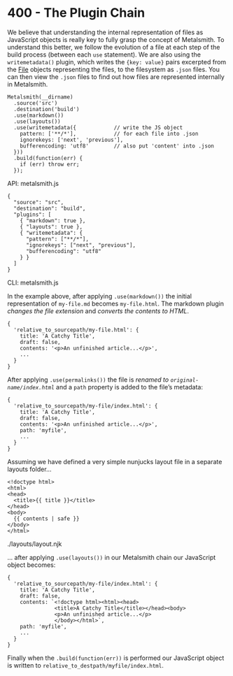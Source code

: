 # 400 - The Plugin Chain

We believe that understanding the internal representation of files as JavaScript objects is really key to fully grasp the concept of Metalsmith. To understand this better, we follow the evolution of a file at each step of the build process (between each ```use``` statement). We are also using the ```writemetadata()``` plugin, which writes the ```{key: value}``` pairs excerpted from the [File](https://metalsmith.io/api/#File) objects representing the files, to the filesystem as ```.json``` files. You can then view the ```.json``` files to find out how files are represented internally in Metalsmith.

```
Metalsmith(__dirname)            
  .source('src')      
  .destination('build')   
  .use(markdown())          
  .use(layouts())
  .use(writemetadata({            // write the JS object
    pattern: ['**/*'],            // for each file into .json
    ignorekeys: ['next', 'previous'],
    bufferencoding: 'utf8'        // also put 'content' into .json
  }))
  .build(function(err) {         
    if (err) throw err;          
  });
```

API: metalsmith.js

```
{
  "source": "src",
  "destination": "build",
  "plugins": [
    { "markdown": true },
    { "layouts": true },
    { "writemetadata": {
      "pattern": ["**/*"],
      "ignorekeys": ["next", "previous"],
      "bufferencoding": "utf8"
    } }
  ]
}
```

CLI: metalsmith.js

In the example above, after applying ```.use(markdown())``` the initial representation of ```my-file.md``` becomes ```my-file.html```. The markdown plugin *changes the file extension* and *converts the contents to HTML*.

```
{
  'relative_to_sourcepath/my-file.html': {
    title: 'A Catchy Title',
    draft: false,
    contents: '<p>An unfinished article...</p>',
    ...
  }
}
```

After applying ```.use(permalinks())``` the file is *renamed to ```original-name/index.html```* and a ```path``` property is added to the file’s metadata:

```
{
  'relative_to_sourcepath/my-file/index.html': {
    title: 'A Catchy Title',
    draft: false,
    contents: '<p>An unfinished article...</p>',
    path: 'myfile',
    ...
  }
}
```

Assuming we have defined a very simple nunjucks layout file in a separate layouts folder…

```
<!doctype html>
<html>
<head>
  <title>{{ title }}</title>
</head>
<body>
  {{ contents | safe }}
</body>
</html>
```

./layouts/layout.njk

… after applying ```.use(layouts())``` in our Metalsmith chain our JavaScript object becomes:

```
{
  'relative_to_sourcepath/my-file/index.html': {
    title: 'A Catchy Title',
    draft: false,
    contents: `<!doctype html><html><head>
               <title>A Catchy Title</title></head><body>
               <p>An unfinished article...</p>
               </body></html>`,
    path: 'myfile',
    ...      
  }
}
```

Finally when the ```.build(function(err))``` is performed our JavaScript object is written to ```relative_to_destpath/myfile/index.html```.